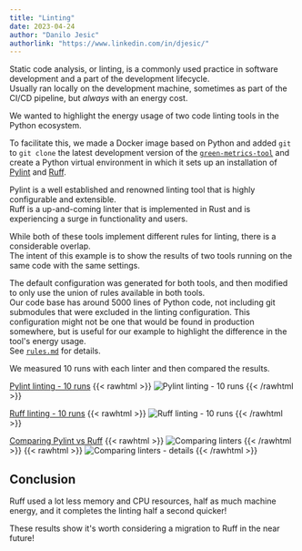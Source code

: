 ```yaml
---
title: "Linting"
date: 2023-04-24
author: "Danilo Jesic"
authorlink: "https://www.linkedin.com/in/djesic/"
---
```


Static code analysis, or linting, is a commonly used practice in software development
and a part of the development lifecycle.  
Usually ran locally on the development machine, sometimes as part of the CI/CD pipeline,
but *always* with an energy cost.

We wanted to highlight the energy usage of two code linting tools in the Python ecosystem.

To facilitate this, we made a Docker image based on Python and added `git` to `git clone` the latest
development version of the [`green-metrics-tool`](https://github.com/green-coding-berlin/green-metrics-tool/tree/dev) and create a Python virtual environment in which
it sets up an installation of [Pylint](https://pylint.readthedocs.io/en/v2.17.2/) and [Ruff](https://beta.ruff.rs/docs/).

Pylint is a well established and renowned linting tool that is highly configurable and extensible.  
Ruff is a up-and-coming linter that is implemented in Rust and is experiencing a surge in functionality and users.

While both of these tools implement different rules for linting, there is a considerable overlap.  
The intent of this example is to show the results of two tools running on the same code with the same settings.

The default configuration was generated for both tools, and then modified to only use the union of rules
available in both tools.  
Our code base has around 5000 lines of Python code, not including git submodules that were excluded in the linting configuration.
This configuration might not be one that would be found in production somewhere, but is useful
for our example to highlight the difference in the tool's energy usage.  
See [`rules.md`](https://github.com/green-coding-berlin/example-applications/blob/main/linting/rules.md) for details.  

We measured 10 runs with each linter and then compared the results.  

[Pylint linting - 10 runs](https://metrics.green-coding.berlin/compare.html?ids=62536feb-ab90-494e-bf36-f7bc35cfd04c,2b2817cf-bbcc-4e6a-9a2c-92fe572b4af0,921b6190-d1d6-4b32-ade4-1b1730786399,fde2b170-e4a6-4111-942e-a7a73eb63c7c,7e6f47e9-57bc-40a6-9ec2-f06acbbd7567,dec6c1d2-77f7-4994-8c13-65bb2865a126,49618675-0612-4223-b97f-9132e52668ae,907a31bd-169b-4a0b-9ded-78d6df360612,6de6dac9-e2e5-444d-bb89-e14ad0f4bcdf,9db12e30-176a-46ed-ab5c-f95ca76a0b7a)
{{< rawhtml >}}
<img class="ui xlarge centered rounded bordered image" src="/img/blog/pylint-10-runs.webp" alt="Pylint linting - 10 runs" loading="lazy">
{{< /rawhtml >}}

[Ruff linting - 10 runs](https://metrics.green-coding.berlin/compare.html?ids=4a717cff-18bc-4a91-b9e0-900fcbe47a3b,ff9aa98a-c831-4cea-b792-4a32dd274423,80223820-a0e2-4038-acb6-115e2c1e4099,dd5a39e0-9625-479d-93e6-99b52fa8a81b,0e113f14-433d-4347-9b56-a92904cfbf8f,d8829214-12ab-4eb0-8775-26303af7d140,52c86b56-8e4d-4dc5-84f5-e6bfdba5a291,e60a642d-3d40-42ee-ae49-e54310439852,4c483472-6f6f-41d9-9afe-b9ba3e220f52,0c9a004a-68ca-42b0-a516-23c1e0828aaa)
{{< rawhtml >}}
<img class="ui xlarge centered rounded bordered image" src="/img/blog/ruff-10-runs.webp" alt="Ruff linting - 10 runs" loading="lazy">
{{< /rawhtml >}}

[Comparing Pylint vs Ruff](https://metrics.green-coding.berlin/compare.html?ids=4a717cff-18bc-4a91-b9e0-900fcbe47a3b,62536feb-ab90-494e-bf36-f7bc35cfd04c)
{{< rawhtml >}}
<img class="ui xlarge centered rounded bordered image" src="/img/blog/compare-linters.webp" alt="Comparing linters" loading="lazy">
{{< /rawhtml >}}
{{< rawhtml >}}
<img class="ui xlarge centered rounded bordered image" src="/img/blog/compare-linters-details.webp" alt="Comparing linters - details" loading="lazy">
{{< /rawhtml >}}

## Conclusion

Ruff used a lot less memory and CPU resources, half as much machine energy, and it completes the linting half a second quicker!

These results show it's worth considering a migration to Ruff in the near future!
